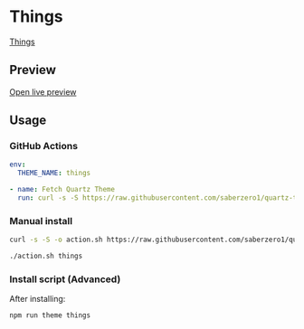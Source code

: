 # Things

[Things](https://twitter.com/colineckert)

## Preview

[Open live preview](https://quartz-themes.github.io/things/)

## Usage

### GitHub Actions

```yaml
env:
  THEME_NAME: things
```

```yaml
- name: Fetch Quartz Theme
  run: curl -s -S https://raw.githubusercontent.com/saberzero1/quartz-themes/master/action.sh | bash -s -- $THEME_NAME
```

### Manual install

```bash
curl -s -S -o action.sh https://raw.githubusercontent.com/saberzero1/quartz-themes/master/action.sh

./action.sh things
```

### Install script (Advanced)

After installing:

```bash
npm run theme things
```

